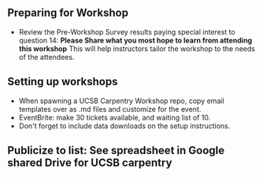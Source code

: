 ## Preparing for Workshop

* Review the Pre-Workshop Survey results paying special interest to question 14: **Please Share what you most hope to learn from attending this workshop**  This will help instructors tailor the workshop to the needs of the attendees.

## Setting up workshops
* When spawning a UCSB Carpentry Workshop repo, copy email templates over as .md files and customize for the event.
* EventBrite:  make 30 tickets available, and waiting list of 10.
* Don't forget to include data downloads on the setup instructions.

## Publicize to list:  See spreadsheet in Google shared Drive for UCSB carpentry
